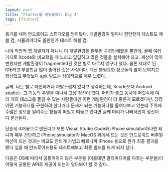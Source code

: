```yaml
---
layout: post
title: "Flutter를 배워볼까?: Day 2"
tags: [flutter]
---
```


용기를 내어 안드로이드 스튜디오를 받아봤다. 개발환경이 얼마나 편안한지 테스트도 해볼 겸, 시뮬레이터도 쓸만한가 테스트 해볼 겸.

나야 직업적 앱 개발자가 아니니 이 개발환경을 한두번 구경만해봤을 뿐인데, 글쎼 여러가지로 Xcode와 비교했을 때 느리고 답답하고 많은 것들을 설치해야 되고. 세상이 많이 변했지만 개발환경이 fragmented된 것은 별로 다르지 않구나 했다. 물론 제대로 된 IDE라고 부를만큼 많이 좋아진 것은 사실이다. 대신 불필요한 정보들이 많이 보여지고 정신없고 무엇보다 apk 빌드는 상대적으로 매우 느렸다.

글쎼. 나는 별로 예민하거나 까탈스럽지 않다고 생각하는데, Xcode보다 Android studio는 그 기능의 우열을 떠나서 그냥 정신이 없다. 머리가 좋고 동시에 머릿속에 여러 개의 태스크를 돌릴 수 있는 사람들에겐 이런 개발환경이 더 좋은지 모르겠다만. 당장 어떤 기능하나를 구현하려 한다거나 문제가 되는 기능하나를 들여다보고 있는데 주위에 수많은 정보를 알려주는 창들이 떠있고 떠들고 있다면 글쎼 머리가 나빠서인지 정신이 다 분산된다.

단순히 iOS용으로 만든다고 보면 Visual Studio Code와 iPhone simulator하나면 되니까 매우 간단하고 iPhone simulator가 MacOS 위에서 뜨는 것은 안드로이드 버추얼 머신이 뜨는 것과는 비교도 안되게 가볍고 빠르니까 iPhone 용으로 뭔가 최종 결과를 봤다 싶을 때 안드로이드용도 테스트해보고 최종 빌드를 뜨게 되지 싶다. 

다음은 OS에 따라서 공통적이지 않은 부분들 (이를테면 멀티미디어를 다루는 부분들)이 어떻게 공통된 API로 제공이 되는지 알아봐야 할 것 같다. 